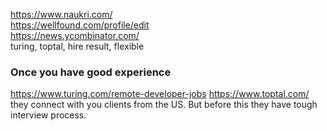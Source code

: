 
https://www.naukri.com/<br/>
https://wellfound.com/profile/edit<br/>
https://news.ycombinator.com/<br/>
turing, toptal, hire result, flexible

### Once you have good experience
https://www.turing.com/remote-developer-jobs
https://www.toptal.com/<br/>
they connect with you clients from the US. But before this they have tough interview process.

